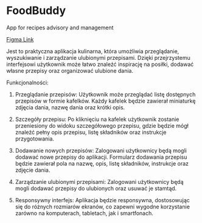 # FoodBuddy
App for recipes advisory and management

[Figma Link](https://www.figma.com/file/lBqcVxyfyfynsHZfcukzl9/FoodBuddy?type=design&node-id=0%3A1&mode=design&t=PFB2xc1yoWT3ZOj8-1)

Jest to praktyczna aplikacja kulinarna, która umożliwia przeglądanie, wyszukiwanie i zarządzanie ulubionymi przepisami. Dzięki przejrzystemu interfejsowi użytkownik może łatwo znaleźć inspirację na posiłki, dodawać własne przepisy oraz organizować ulubione dania.

Funkcjonalności:

1) Przeglądanie przepisów: Użytkownik może przeglądać listę dostępnych przepisów w formie kafelków. Każdy kafelek będzie zawierał miniaturkę zdjęcia dania, nazwę dania oraz krótki opis.

2) Szczegóły przepisu: Po kliknięciu na kafelek użytkownik zostanie przeniesiony do widoku szczegółowego przepisu, gdzie będzie mógł znaleźć pełny opis przepisu, listę składników oraz instrukcje przygotowania.

3) Dodawanie nowych przepisów: Zalogowani użytkownicy będą mogli dodawać nowe przepisy do aplikacji. Formularz dodawania przepisu będzie zawierał pola na nazwę, opis, listę składników, instrukcje oraz zdjęcie dania.

4) Zarządzanie ulubionymi przepisami: Zalogowani użytkownicy będą mogli dodawać przepisy do ulubionych oraz usuwać je stamtąd.

5) Responsywny interfejs: Aplikacja będzie responsywna, dostosowując się do różnych rozmiarów ekranów, co zapewni wygodne korzystanie zarówno na komputerach, tabletach, jak i smartfonach.
